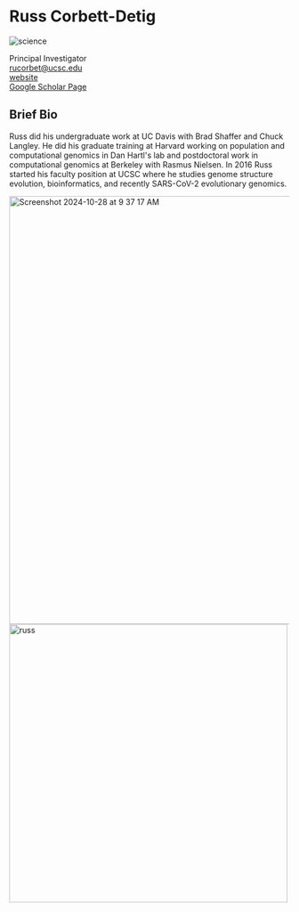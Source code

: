 # Russ Corbett-Detig
![science](https://img.shields.io/badge/FileType-.pl-orange)

Principal Investigator  
rucorbet@ucsc.edu   
[website](https://corbett-lab.github.io/)  
[Google Scholar Page](https://scholar.google.com/citations?user=9sF4nOkAAAAJ&hl=en&oi=ao)  

## Brief Bio
Russ did his undergraduate work at UC Davis with Brad Shaffer and Chuck Langley. He did his graduate training at Harvard working on population and computational genomics in Dan Hartl's lab and postdoctoral work in computational genomics at Berkeley with Rasmus Nielsen. In 2016 Russ started his faculty position at UCSC where he studies genome structure evolution, bioinformatics, and recently SARS-CoV-2 evolutionary genomics. 

<img width="769" alt="Screenshot 2024-10-28 at 9 37 17 AM" src="https://github.com/user-attachments/assets/8eac50e0-4403-4f8f-9d2f-44f8be6c9ae3">

<img src='russ.png' alt='russ' width='500'/>
